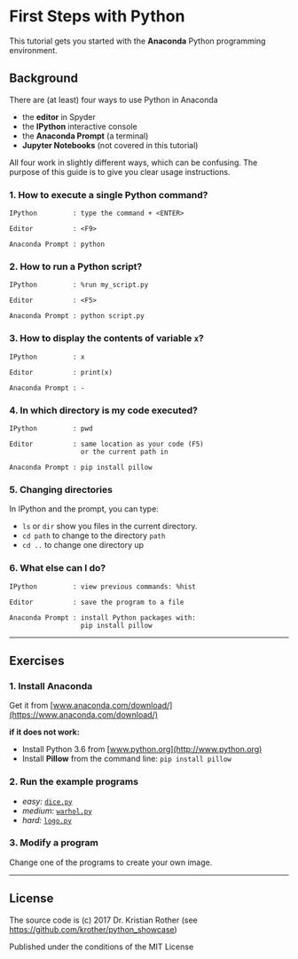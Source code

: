 
# First Steps with Python

This tutorial gets you started with the **Anaconda** Python programming environment.

## Background

There are (at least) four ways to use Python in Anaconda

* the **editor** in Spyder
* the **IPython** interactive console
* the **Anaconda Prompt** (a terminal)
* **Jupyter Notebooks** (not covered in this tutorial)

All four work in slightly different ways, which can be confusing. 
The purpose of this guide is to give you clear usage instructions.

### 1. How to execute a single Python command?

    IPython         : type the command + <ENTER>

    Editor          : <F9>

    Anaconda Prompt : python

### 2. How to run a Python script?

    IPython         : %run my_script.py

    Editor          : <F5>

    Anaconda Prompt : python script.py

### 3. How to display the contents of variable `x`?

    IPython         : x

    Editor          : print(x)

    Anaconda Prompt : -

### 4. In which directory is my code executed?

    IPython         : pwd

    Editor          : same location as your code (F5)
                      or the current path in

    Anaconda Prompt : pip install pillow

### 5. Changing directories

In IPython and the prompt, you can type:

* `ls` or `dir` show you files in the current directory. 
* `cd path` to change to the directory `path`
* `cd ..` to change one directory up

### 6. What else can I do?

    IPython         : view previous commands: %hist

    Editor          : save the program to a file

    Anaconda Prompt : install Python packages with:
                      pip install pillow

---- 

## Exercises

### 1. Install Anaconda

Get it from [www.anaconda.com/download/](https://www.anaconda.com/download/)

**if it does not work:** 

* Install Python 3.6 from [www.python.org](http://www.python.org)
* Install **Pillow** from the command line: `pip install pillow`

### 2. Run the example programs

* *easy:* [`dice.py` ](dice.py)
* *medium:* [`warhol.py`](warhol.py)
* *hard:* [`logo.py`](logo.py)

### 3. Modify a program

Change one of the programs to create your own image.

----

## License

The source code is (c) 2017 Dr. Kristian Rother
(see https://github.com/krother/python_showcase)

Published under the conditions of the MIT License
